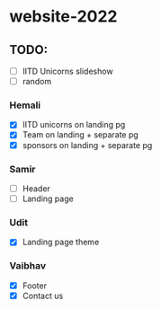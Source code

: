 # website-2022
## TODO:
- [ ] IITD Unicorns slideshow
- [ ] random

### Hemali
- [x] IITD unicorns on landing pg
- [x] Team on landing + separate pg
- [x] sponsors on landing + separate pg
### Samir
- [ ] Header
- [ ] Landing page
### Udit
- [x] Landing page theme
### Vaibhav
- [x] Footer
- [x] Contact us  
